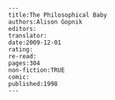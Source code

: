 
    ---
    title:The Philosophical Baby
    authors:Alison Gopnik
    editors:
    translator:
    date:2009-12-01
    rating:
    re-read:
    pages:304
    non-fiction:TRUE
    comic:
    published:1998
    ---

    